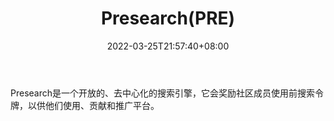 ﻿---
weight: 
title: "Presearch(PRE)"
description: "Presearch是一个开放的、去中心化的搜索引擎，它会奖励社区成员使用前搜索令牌，以供他们使用、贡献和推广平台"
date: 2022-03-25T21:57:40+08:00
lastmod: 2022-03-25T16:45:40+08:00
draft: false
authors: ["Metabd"]
featuredImage: "presearchpre.webp"
link: ""
tags: ["数字代币","Presearch(PRE)"]
categories: ["navigation"]
navigation: ["数字代币"]
lightgallery: true
toc: true
pinned: false
recommend: false
recommend1: false
---
Presearch是一个开放的、去中心化的搜索引擎，它会奖励社区成员使用前搜索令牌，以供他们使用、贡献和推广平台。

